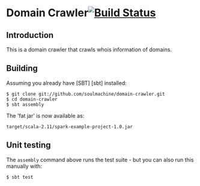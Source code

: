 # Domain Crawler[![Build Status](https://travis-ci.org/soulmachine/domain-crawler.png)](https://travis-ci.org/soulmachine/domain-crawler)

## Introduction

This is a domain crawler that crawls whois information of domains.

## Building

Assuming you already have [SBT] [sbt] installed:

    $ git clone git://github.com/soulmachine/domain-crawler.git
    $ cd domain-crawler
    $ sbt assembly

The 'fat jar' is now available as:

    target/scala-2.11/spark-example-project-1.0.jar

## Unit testing

The `assembly` command above runs the test suite - but you can also run this manually with:

    $ sbt test
